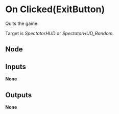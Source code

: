 # On Clicked(ExitButton)
Quits the game.  

Target is *SpectatorHUD* or *SpectatorHUD_Random*.  

## Node

## Inputs
**None**

## Outputs
**None**